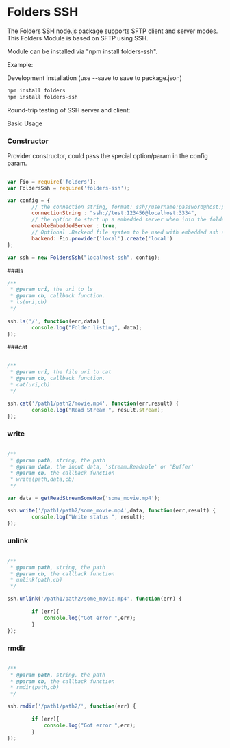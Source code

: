 Folders SSH
=============

The Folders SSH node.js package supports SFTP client and server modes.
This Folders Module is based on SFTP using SSH.

Module can be installed via "npm install folders-ssh".

Example:

Development installation (use --save to save to package.json)

```sh
npm install folders
npm install folders-ssh
```

Round-trip testing of SSH server and client:

Basic Usage

### Constructor

Provider constructor, could pass the special option/param in the config param.

```js

var Fio = require('folders');
var FoldersSsh = require('folders-ssh');

var config = {
        // the connection string, format: ssh//username:password@host:port
        connectionString : "ssh://test:123456@localhost:3334",
        // the option to start up a embedded server when inin the folders, used in test/debug
        enableEmbeddedServer : true,
		// Optional .Backend file system to be used with embedded ssh server.
		backend: Fio.provider('local').create('local')
};

var ssh = new FoldersSsh("localhost-ssh", config);

```

###ls

```js
/**
 * @param uri, the uri to ls
 * @param cb, callback function. 
 * ls(uri,cb)
 */
 
ssh.ls('/', function(err,data) {
        console.log("Folder listing", data);
});
```


###cat


```js

/**
 * @param uri, the file uri to cat 
 * @param cb, callback function.
 * cat(uri,cb) 
 */

ssh.cat('/path1/path2/movie.mp4', function(err,result) {
        console.log("Read Stream ", result.stream);
});
```

### write

```js

/**
 * @param path, string, the path 
 * @param data, the input data, 'stream.Readable' or 'Buffer'
 * @param cb, the callback function
 * write(path,data,cb)
 */

var data = getReadStreamSomeHow('some_movie.mp4');

ssh.write('/path1/path2/some_movie.mp4',data, function(err,result) {
        console.log("Write status ", result);
});
```

### unlink

```js

/**
 * @param path, string, the path 
 * @param cb, the callback function
 * unlink(path,cb)
 */

ssh.unlink('/path1/path2/some_movie.mp4', function(err) {
        
		if (err){
			console.log("Got error ",err);
		}
});
```

### rmdir

```js

/**
 * @param path, string, the path 
 * @param cb, the callback function
 * rmdir(path,cb)
 */

ssh.rmdir('/path1/path2/', function(err) {
        
		if (err){
			console.log("Got error ",err);
		}
});
```